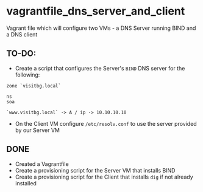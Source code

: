 # vagrantfile_dns_server_and_client
Vagrant file which will configure two VMs - a DNS Server running BIND and a DNS client


## TO-DO: 

- Create a script that configures the Server's ```BIND``` DNS server for the following:

```
zone `visitbg.local`

ns
soa

`www.visitbg.local` -> A / ip -> 10.10.10.10
````

- On the Client VM configure ```/etc/resolv.conf``` to use the server provided by our Server VM 


## DONE

- Created a Vagrantfile
- Create a provisioning script for the Server VM that installs BIND
- Create a provisioning script for the Client that installs ```dig``` if not already installed

